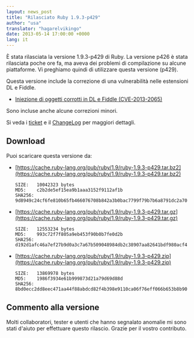 ```yaml
---
layout: news_post
title: "Rilasciato Ruby 1.9.3-p429"
author: "usa"
translator: "hagarelvikingo"
date: 2013-05-14 17:00:00 +0000
lang: it
---
```


È stata rilasciata la versione 1.9.3-p429 di Ruby.
La versione p426 è stata rilasciata poche ore fa, ma aveva dei problemi
di compilazione su alcune piattaforme. Vi preghiamo quindi di utilizzare questa
versione (p429).

Questa versione include la correzione di una vulnerabilità nelle estensioni DL
e Fiddle.

* [Iniezione di oggetti corrotti in DL e Fiddle  (CVE-2013-2065)](/it/news/2013/05/14/taint-bypass-dl-fiddle-cve-2013-2065/)

Sono incluse anche alcune correzioni minori.

Si veda i [ticket](https://bugs.ruby-lang.org/projects/ruby-193/issues?set_filter=1&amp;status_id=5)
e il [ChangeLog](https://svn.ruby-lang.org/repos/ruby/tags/v1_9_3_429/ChangeLog) per maggiori dettagli.

## Download

Puoi scaricare questa versione da:

* [https://cache.ruby-lang.org/pub/ruby/1.9/ruby-1.9.3-p429.tar.bz2](https://cache.ruby-lang.org/pub/ruby/1.9/ruby-1.9.3-p429.tar.bz2)

      SIZE:   10042323 bytes
      MD5:    c2b2de5ef15ea9b1aaa3152f9112af1b
      SHA256: 9d8949c24cf6fe810b65fb466076708b842a3b0bac7799f79b7b6a8791dc2a70

* [https://cache.ruby-lang.org/pub/ruby/1.9/ruby-1.9.3-p429.tar.gz](https://cache.ruby-lang.org/pub/ruby/1.9/ruby-1.9.3-p429.tar.gz)

      SIZE:   12553234 bytes
      MD5:    993c72f7f805a9eb453f90b0b7fe0d2b
      SHA256: d192d1afc46a7ef27b9d0a3c7a67b509048984db2c38907aa82641bdf980acf4

* [https://cache.ruby-lang.org/pub/ruby/1.9/ruby-1.9.3-p429.zip](https://cache.ruby-lang.org/pub/ruby/1.9/ruby-1.9.3-p429.zip)

      SIZE:   13869978 bytes
      MD5:    1986f3934e61b999873d21a79d69d88d
      SHA256: 8bd0ecc2dd8eec471aa44f88abdcd82f4b398e9110ca06f76eff066b653b8b90

## Commento alla versione

Molti collaboratori, tester e utenti che hanno segnalato anomalie mi sono
stati d'aiuto per effettuare questo rilascio. Grazie per il vostro contributo.
